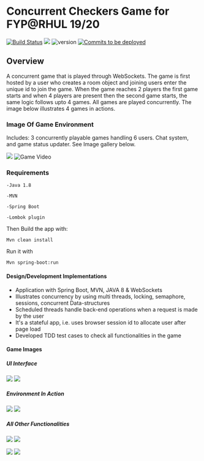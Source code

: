 # Concurrent Checkers Game for FYP@RHUL 19/20
[![Build Status](https://api.travis-ci.com/AzyCrw4282/private_project.svg?token=e3aJwvFiyAMqAUsK6B24&branch=master)](https://travis-ci.com/AzyCrw4282/private_project)
<a href="https://trello.com/b/czSy3gLz/chess"><img src="https://img.shields.io/badge/Project-Trello-brightgreen.svg" /></a>
![version](https://img.shields.io/badge/version-2.0-blue)
<a href="https://github.com/RHUL-CS-Projects/FullUnit_1920_AzkyMubarack/pulls"><img src="https://img.shields.io/github/commits-since/badges/shields/gh-pages?label=commits%20to%20be%20deployed" alt="Commits to be deployed"></a>

## Overview

A concurrent game that is played through WebSockets. The game is first hosted by
a user who creates a room object and joining users enter the unique id to join
the game. When the game reaches 2 players the first game starts and when 4 players
are present then the second game starts, the same logic follows upto 4 games. All games are played concurrently. The image below illustrates 4 games in actions.
### Image Of Game Environment
Includes: 3 concurrently playable games handling 6 users. Chat system, and game status updater.
See Image gallery below.

![](/git_images/new.png)
![Game Video](https://youtu.be/9vP_O2__9DU)

### Requirements
```
-Java 1.8

-MVN

-Spring Boot

-Lombok plugin
```

Then Build the app with:
```shell script
Mvn clean install 
```
Run it with
```shell script
Mvn spring-boot:run
```


#### Design/Development Implementations

- Application with Spring Boot, MVN, JAVA 8 & WebSockets
- Illustrates concurrency by using multi threads, locking, semaphore, sessions, concurrent Data-structures
- Scheduled threads handle back-end operations when a request is made by the user
- It's a stateful app, i.e. uses browser session id to allocate user after page load
- Developed TDD test cases to check all functionalities in the game


#### Game Images

##### UI Interface
![](/git_images/first.png) ![](/git_images/rtyr.png)


##### Environment In Action
![](/git_images/ttt.png) ![](/git_images/hth.png)

##### All Other Functionalities
![](/git_images/bgr.png) ![](/git_images/erw.png)


![](/git_images/kjy.png) ![](/git_images/yui.png)
